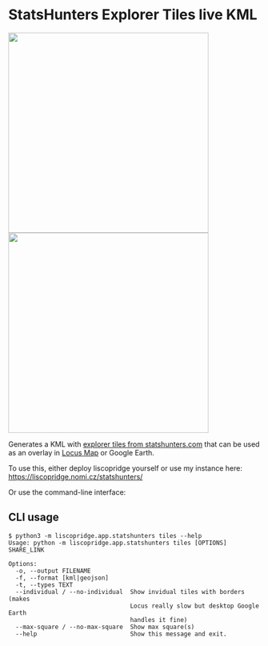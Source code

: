 # StatsHunters Explorer Tiles live KML

<a href="https://user-images.githubusercontent.com/300342/114571388-8bc1c680-9c6e-11eb-856d-5bd567d9db27.png"><img src="https://user-images.githubusercontent.com/300342/114571388-8bc1c680-9c6e-11eb-856d-5bd567d9db27.png" height="400"></a>
<a href="https://user-images.githubusercontent.com/300342/114571408-8e242080-9c6e-11eb-9f61-0dbc721b5805.png"><img src="https://user-images.githubusercontent.com/300342/114571408-8e242080-9c6e-11eb-9f61-0dbc721b5805.png" height="400"></a>

Generates a KML with <a href="https://www.statshunters.com/faq-10-what-are-explorer-tiles">explorer tiles from statshunters.com</a> that can be used as an overlay in <a href="https://www.locusmap.app/">Locus Map</a> or Google Earth.

To use this, either deploy liscopridge yourself or use my instance here: <https://liscopridge.nomi.cz/statshunters/>

Or use the command-line interface:

## CLI usage

    $ python3 -m liscopridge.app.statshunters tiles --help
    Usage: python -m liscopridge.app.statshunters tiles [OPTIONS] SHARE_LINK
    
    Options:
      -o, --output FILENAME
      -f, --format [kml|geojson]
      -t, --types TEXT
      --individual / --no-individual  Show invidual tiles with borders (makes
                                      Locus really slow but desktop Google Earth
                                      handles it fine)
      --max-square / --no-max-square  Show max square(s)
      --help                          Show this message and exit.

